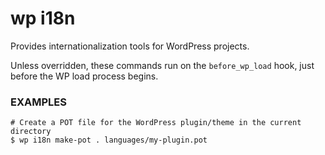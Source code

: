 # wp i18n

Provides internationalization tools for WordPress projects.

Unless overridden, these commands run on the `before_wp_load` hook, just before the WP load process begins.

### EXAMPLES

    # Create a POT file for the WordPress plugin/theme in the current directory
    $ wp i18n make-pot . languages/my-plugin.pot


